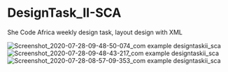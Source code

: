 # DesignTask_II-SCA
She Code Africa weekly design task, layout design with XML 

![Screenshot_2020-07-28-09-48-50-074_com example designtaskii_sca](https://user-images.githubusercontent.com/38994167/88653776-6aab4c80-d0c4-11ea-94da-d22fee4a8b98.png)
![Screenshot_2020-07-28-09-48-43-217_com example designtaskii_sca](https://user-images.githubusercontent.com/38994167/88653788-6e3ed380-d0c4-11ea-8803-a0ef55be0934.png)
![Screenshot_2020-07-28-08-57-09-353_com example designtaskii_sca](https://user-images.githubusercontent.com/38994167/88653791-6ed76a00-d0c4-11ea-8b12-00b6bf3c3806.png)

